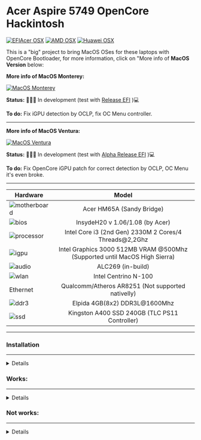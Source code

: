 # Acer Aspire 5749 OpenCore Hackintosh

[![EFIAcer OSX](https://img.shields.io/badge/EFIAcerHackintosh-available_here-violet.svg)](https://github.com/sebasrock156/Acer-E5-572-TMP246-OpenCore)
[![AMD OSX](https://img.shields.io/badge/AMDOSX-alpha_available-violet.svg)](https://github.com/sebasrock156/Asus-X555QA-Hackintosh)
[![Huawei OSX](https://img.shields.io/badge/HuaweiHackintosh-available-violet.svg)](https://github.com/sebasrock156/Huawei-Matebook-D14-21-OpenCore)

This is a "big" project to bring MacOS OSes for these laptops with OpenCore Bootloader, for more information, click on "More info of **MacOS Version** below:

**More info of MacOS Monterey:**

[![MacOS Monterey](https://i.imgur.com/G3qQ9T2.png)](https://github.com/sebasrock156/Acer-Aspire-5749-Hackintosh/tree/Monterey)

**Status:** 👨🏾‍🏭 In development (test with [Release EFI](https://github.com/sebasrock156/Acer-Aspire-5749-Hackintosh/releases) )💻

**To do:** Fix iGPU detection by OCLP, fix OC Menu controller.

---

**More info of MacOS Ventura:**

[![MacOS Ventura](https://i.imgur.com/G3qQ9T2.png)](https://github.com/sebasrock156/Acer-Aspire-5749-Hackintosh/tree/Ventura)

**Status:** 👨🏾‍🏭 In development (test with [Alpha Release EFI](https://github.com/sebasrock156/Acer-Aspire-5749-Hackintosh/releases) )💻

**To do:** Fix OpenCore iGPU patch for correct detection by OCLP, OC Menu it's even broke.

---

Hardware | Model
--- |:--:
![motherboard](https://i.imgur.com/kjUKjB2.png) | Acer HM65A (Sandy Bridge)
![bios](https://i.imgur.com/98P6ntE.png) | InsydeH20 v 1.06/1.08 (by Acer)
![processor](https://i.imgur.com/wpQP7WW.png) | Intel Core i3 (2nd Gen) 2330M 2 Cores/4 Threads@2,2Ghz
![igpu](https://i.imgur.com/pk2H9Aw.png) | Intel Graphics 3000 512MB VRAM @500Mhz (Supported until MacOS High Sierra)
![audio](https://i.imgur.com/A7RRuUn.png) | ALC269 (in-build)
![wlan](https://i.imgur.com/9eDLwo9.png) | Intel Centrino N-100
Ethernet | Qualcomm/Atheros AR8251 (Not supported nativelly)
![ddr3](https://i.imgur.com/5MAnSyf.png) | Elpida 4GB(8x2) DDR3L@1600Mhz
![ssd](https://i.imgur.com/pozDx4X.png) | Kingston A400 SSD 240GB (TLC PS11 Controller)
---

### Installation
---

<details>


⚠️ **SOME WARNINGS BEFORE ⚠️:**

*1. During all the process, try have another laptop/PC with Hackintosh posibilities (as last resource for fix any Boot problems)*

*2. Use a SATA3 SSD for install any MacOS version; HDDs are so slow for this; M.2 SSDs may be work, but, default BIOS doesn't support it*

</details>


### Works:
---
<details>

- Opencore 0.9.2 ✅ (Although OC Menu doesn't recognize periphericals)

- Installer Boot ✅ (Installation on SSD: ~30/35 minutes)

- System Boot ✅

- USB Ports ✅

- VoodooPS2Controller/Keyboard+Touchpad ✅

- Camera ✅ (works perfectly)

- Battery charging and stats ✅

- Screen ✅ (1080x1920)

- Audio Card ✅ (Could be sounds cutted)

- Wi-Fi ❌✅ (If you try enable it, the system could be reboot)

 
</details>


### Not works:
---

<details>

- HDMI ❌ (Enable it with OCLP)
